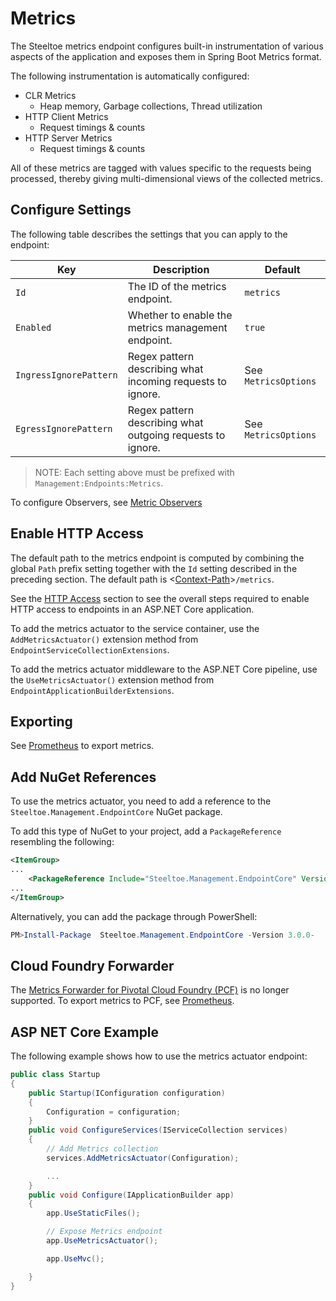 # Metrics

The Steeltoe metrics endpoint configures built-in instrumentation of various aspects of the application and exposes them in Spring Boot Metrics format.

The following instrumentation is automatically configured:

* CLR Metrics
  * Heap memory, Garbage collections, Thread utilization
* HTTP Client Metrics
  * Request timings & counts
* HTTP Server Metrics
  * Request timings & counts

All of these metrics are tagged with values specific to the requests being processed, thereby giving multi-dimensional views of the collected metrics.

## Configure Settings

The following table describes the settings that you can apply to the endpoint:

| Key | Description | Default |
| --- | --- | --- |
| `Id` | The ID of the metrics endpoint. | `metrics` |
| `Enabled` | Whether to enable the metrics management endpoint. | `true` |
| `IngressIgnorePattern` | Regex pattern describing what incoming requests to ignore. | See `MetricsOptions` |
| `EgressIgnorePattern` | Regex pattern describing what outgoing requests to ignore. | See `MetricsOptions` |

>NOTE: Each setting above must be prefixed with `Management:Endpoints:Metrics`.

To configure Observers, see [Metric Observers](/docs/3/management/metric-observers)

## Enable HTTP Access

The default path to the metrics endpoint is computed by combining the global `Path` prefix setting together with the `Id` setting described in the preceding section. The default path is <[Context-Path](./hypermedia#base-context-path)>`/metrics`.

See the [HTTP Access](/docs/3/management/using-endpoints#http-access) section to see the overall steps required to enable HTTP access to endpoints in an ASP.NET Core application.

To add the metrics actuator to the service container, use the `AddMetricsActuator()` extension method from `EndpointServiceCollectionExtensions`.

To add the metrics actuator middleware to the ASP.NET Core pipeline, use the `UseMetricsActuator()` extension method from `EndpointApplicationBuilderExtensions`.

## Exporting

See [Prometheus](/docs/3/management/prometheus) to export metrics.

## Add NuGet References

To use the metrics actuator, you need to add a reference to the `Steeltoe.Management.EndpointCore` NuGet package.

To add this type of NuGet to your project, add a `PackageReference` resembling the following:

```xml
<ItemGroup>
...
    <PackageReference Include="Steeltoe.Management.EndpointCore" Version= "3.0.0"/>
...
</ItemGroup>
```

Alternatively, you can add the package through PowerShell:

```powershell
PM>Install-Package  Steeltoe.Management.EndpointCore -Version 3.0.0-
```

## Cloud Foundry Forwarder

 The [Metrics Forwarder for Pivotal Cloud Foundry (PCF)](https://docs.pivotal.io/metrics-forwarder/) is no longer supported. To export metrics to PCF, see [Prometheus](/docs/3/management/prometheus).

## ASP NET Core Example

The following example shows how to use the metrics actuator endpoint:

```csharp
public class Startup
{
    public Startup(IConfiguration configuration)
    {
        Configuration = configuration;
    }
    public void ConfigureServices(IServiceCollection services)
    {
        // Add Metrics collection
        services.AddMetricsActuator(Configuration);

        ...
    }
    public void Configure(IApplicationBuilder app)
    {
        app.UseStaticFiles();

        // Expose Metrics endpoint
        app.UseMetricsActuator();

        app.UseMvc();

    }
}
```
